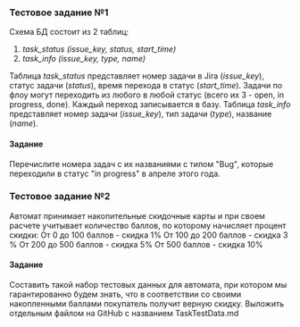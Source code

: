 ### Тестовое задание №1

Схема БД состоит из 2 таблиц:
1) *task_status (issue_key, status, start_time)*
2) *task_info (issue_key, type, name)*

Таблица *task_status* представляет номер задачи в Jira (*issue_key*), статус задачи (*status*), время перехода в статус (*start_time*).
Задачи по флоу могут переходить из любого в любой статус (всего их 3 - open, in progress, done). Каждый переход записывается в базу.
Таблица *task_info* представляет номер задачи (*issue_key*), тип задачи (*type*), название (*name*).

#### Задание
Перечислите номера задач с их названиями с типом "Bug", которые переходили в статус "in progress" в апреле этого года.

### Тестовое задание №2
   Автомат принимает накопительные скидочные карты и при своем расчете учитывает количество баллов, по которому начисляет процент скидки:
От 0 до 100 баллов - скидка 1%
От 100 до 200 баллов - скидка 3 %
От 200 до 500 баллов - скидка 5%
От 500 баллов -  скидка 10%

#### Задание
Составить такой набор тестовых данных для автомата, при котором мы гарантированно будем знать, что в соответствии со своими накопленными баллами покупатель получит верную скидку.
Выложить отдельным файлом на GitHub с названием TaskTestData.md
